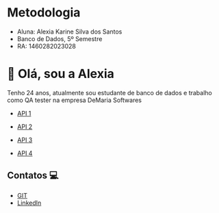# Metodologia
- Aluna: Alexia Karine Silva dos Santos
- Banco de Dados, 5º Semestre
- RA: 1460282023028

# 👋 Olá, sou a Alexia 
Tenho 24 anos, atualmente sou estudante de banco de dados e trabalho como QA tester na empresa DeMaria Softwares

- [API 1](https://github.com/alexiakarine/Bertoti/edit/main/Metodologia/API_1.md) 

- [API 2](https://github.com/alexiakarine/Bertoti/blob/main/Metodologia/API_2.md)

- [API 3](https://github.com/alexiakarine/Bertoti/blob/main/Metodologia/API_3.md)

- [API 4](https://github.com/alexiakarine/Bertoti/blob/main/Metodologia/API_4.md)


## Contatos 💻
* [GIT](https://github.com/alexiakarine)
* [LinkedIn](https://www.linkedin.com/feed/)


